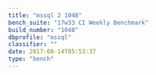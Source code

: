 ```yaml
---
title: "mssql 2 1048"
bench_suite: "17w33 CI Weekly Benchmark"
build_number: "1048"
dbprofile: "mssql"
classifier: ""
date: 2017-08-14T05:53:37
type: "bench"
---
```

